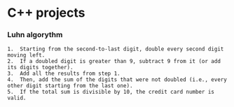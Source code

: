 # C++ projects

### Luhn algorythm
	1.	Starting from the second-to-last digit, double every second digit moving left.
	2.	If a doubled digit is greater than 9, subtract 9 from it (or add its digits together).
	3.	Add all the results from step 1.
	4.	Then, add the sum of the digits that were not doubled (i.e., every other digit starting from the last one).
	5.	If the total sum is divisible by 10, the credit card number is valid.
